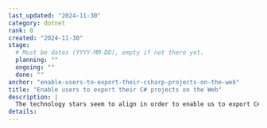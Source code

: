 ```yaml
---
last_updated: "2024-11-30"
category: dotnet
rank: 0
created: "2024-11-30"
stage:
  # Must be dates (YYYY-MM-DD), empty if not there yet.
  planning: ""
  ongoing: ""
  done: ""
anchor: "enable-users-to-export-their-csharp-projects-on-the-web"
title: "Enable users to export their C# projects on the Web"
description: |
  The technology stars seem to align in order to enable us to export C# projects on the Web. We fully intend to make this a reality as soon as possible.
details:
---
```

